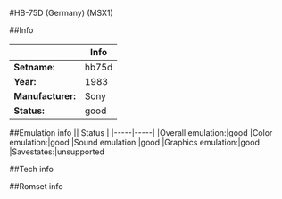 #HB-75D (Germany) (MSX1)

##Info

||Info|
|-----|-----|
|**Setname:**|hb75d
|**Year:**|1983
|**Manufacturer:**|Sony
|**Status:**|good

##Emulation info
|| Status |
|-----|-----|
|Overall emulation:|good
|Color emulation:|good
|Sound emulation:|good
|Graphics emulation:|good
|Savestates:|unsupported

##Tech info

##Romset info

<!--- START OF EDITED COMMENT DO NOT TOUCH TEXT ABOVE-->

